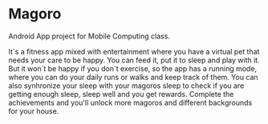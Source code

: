 # Magoro
Android App project for Mobile Computing class.

It´s a fitness app mixed with entertainment where you have a virtual pet that needs your care to be happy. You can feed it, put it to sleep and play with it. But it won´t be happy if you don´t exercise, so the app has a running mode, where you can do your daily runs or walks and keep track of them. You can also synhronize your sleep with your magoros sleep to check if you are getting enough sleep, sleep well and you get rewards. Complete the achievements and you'll unlock more magoros and different backgrounds for your house.
